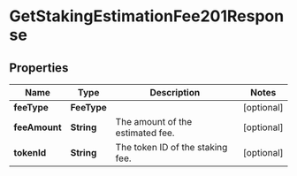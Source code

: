 

# GetStakingEstimationFee201Response


## Properties

| Name | Type | Description | Notes |
|------------ | ------------- | ------------- | -------------|
|**feeType** | **FeeType** |  |  [optional] |
|**feeAmount** | **String** | The amount of the estimated fee. |  [optional] |
|**tokenId** | **String** | The token ID of the staking fee. |  [optional] |



